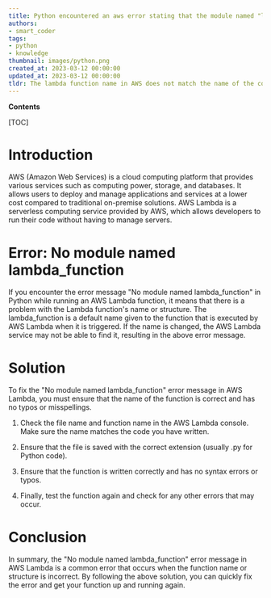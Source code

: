 ```yaml
---
title: Python encountered an aws error stating that the module named "lambda_function" was not found
authors:
- smart_coder
tags:
- python
- knowledge
thumbnail: images/python.png
created_at: 2023-03-12 00:00:00
updated_at: 2023-03-12 00:00:00
tldr: The lambda function name in AWS does not match the name of the corresponding Python file or module.
---
```


**Contents**

[TOC]

# Introduction
AWS (Amazon Web Services) is a cloud computing platform that provides various services such as computing power, storage, and databases. It allows users to deploy and manage applications and services at a lower cost compared to traditional on-premise solutions. AWS Lambda is a serverless computing service provided by AWS, which allows developers to run their code without having to manage servers.

# Error: No module named lambda_function
If you encounter the error message "No module named lambda_function" in Python while running an AWS Lambda function, it means that there is a problem with the Lambda function's name or structure. The lambda_function is a default name given to the function that is executed by AWS Lambda when it is triggered. If the name is changed, the AWS Lambda service may not be able to find it, resulting in the above error message.

# Solution
To fix the "No module named lambda_function" error message in AWS Lambda, you must ensure that the name of the function is correct and has no typos or misspellings. 

1. Check the file name and function name in the AWS Lambda console. Make sure the name matches the code you have written.

2. Ensure that the file is saved with the correct extension (usually .py for Python code).

3. Ensure that the function is written correctly and has no syntax errors or typos.

4. Finally, test the function again and check for any other errors that may occur.

# Conclusion
In summary, the "No module named lambda_function" error message in AWS Lambda is a common error that occurs when the function name or structure is incorrect. By following the above solution, you can quickly fix the error and get your function up and running again.
